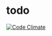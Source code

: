 todo
====

[![Code Climate](https://codeclimate.com/github/antonio8016/todo.png)](https://codeclimate.com/github/antonio8016/todo)
